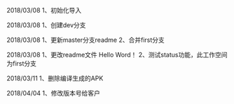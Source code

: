 2018/03/08
1、初始化导入

2018/03/08
1、创建dev分支

2018/03/08
1、更新master分支readme
2、合并first分支

2018/03/08
1、更改readme文件  Hello Word！
2、测试status功能，此工作空间为first分支

2018/03/11
1、删除编译生成的APK

2018/04/04
1、修改版本号给客户

